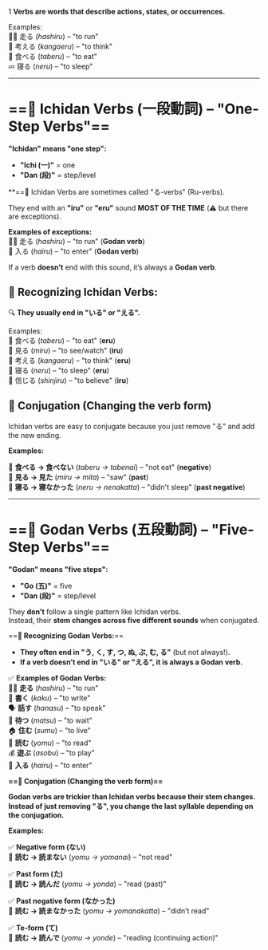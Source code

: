 1
**Verbs are words that describe actions, states, or occurrences.**

Examples:  
🏃‍♂️ 走る (_hashiru_) – "to run"  
🧠 考える (_kangaeru_) – "to think"  
🍣 食べる (_taberu_) – "to eat"  
💤 寝る (_neru_) – "to sleep"

---

#  ==**🔹 Ichidan Verbs (一段動詞) – "One-Step Verbs"**==

**"Ichidan" means "one step":**

- **"Ichi (一)"** = one
- **"Dan (段)"** = step/level

**==🔹 Ichidan Verbs are sometimes called "る-verbs" (Ru-verbs).

They end with an **"iru"** or **"eru"** sound 
**MOST OF THE TIME**  (⚠️ but there are exceptions).

**Examples of exceptions:**  
🏃‍♂️ 走る (_hashiru_) – "to run" (**Godan verb**)  
🚪 入る (_hairu_) – "to enter" (**Godan verb**)

If a verb **doesn’t** end with this sound, it’s always a **Godan verb**.

## 🔹 Recognizing Ichidan Verbs:

🔍 **They usually end in "いる" or "える".**

Examples:  
🍣 食べる (_taberu_) – "to eat" (**eru**)  
👀 見る (_miru_) – "to see/watch" (**iru**)  
🧠 考える (_kangaeru_) – "to think" (**eru**)  
🛌 寝る (_neru_) – "to sleep" (**eru**)  
🌸 信じる (_shinjiru_) – "to believe" (**iru**)

## 🔹 Conjugation (Changing the verb form)

Ichidan verbs are easy to conjugate because you just remove "る" and add the new ending.

**Examples:**  

🍣 **食べる → 食べない** (_taberu → tabenai_) – "not eat" (**negative**)  
👀 **見る → 見た** (_miru → mita_) – "saw" (**past**)  
🛌 **寝る → 寝なかった** (_neru → nenakatta_) – "didn't sleep" (**past negative**)

---





# ==**🔹 Godan Verbs (五段動詞) – "Five-Step Verbs"**==

**"Godan" means "five steps":**

- **"Go (五)"** = five
- **"Dan (段)"** = step/level

They **don’t** follow a single pattern like Ichidan verbs.  
Instead, their **stem changes across five different sounds** when conjugated.

==**🔹 Recognizing Godan Verbs:**==

- **They often end in "う, く, す, つ, ぬ, ぶ, む, る"** (but not always!).
- **If a verb doesn’t end in "いる" or "える", it is always a Godan verb.**

✅ **Examples of Godan Verbs:**  
🏃‍♂️ **走る** (_hashiru_) – "to run"  
📝 **書く** (_kaku_) – "to write"  
🗣 **話す** (_hanasu_) – "to speak"  
🐶 **待つ** (_matsu_) – "to wait"  
🏠 **住む** (_sumu_) – "to live"  
📖 **読む** (_yomu_) – "to read"  
💰 **遊ぶ** (_asobu_) – "to play"  
🚪 **入る** (_hairu_) – "to enter"


**==🔹 Conjugation (Changing the verb form)==**

**Godan verbs are trickier than Ichidan verbs because their stem changes.**  
**Instead of just removing "る", you change the last syllable depending on the conjugation.**

**Examples:**

✅ **Negative form (ない)**  
📖 **読む → 読まない** (_yomu → yomanai_) – "not read"

✅ **Past form (た)**  
📖 **読む → 読んだ** (_yomu → yonda_) – "read (past)"

✅ **Past negative form (なかった)**  
📖 **読む → 読まなかった** (_yomu → yomanakatta_) – "didn’t read"

✅ **Te-form (て)**  
📖 **読む → 読んで** (_yomu → yonde_) – "reading (continuing action)"
